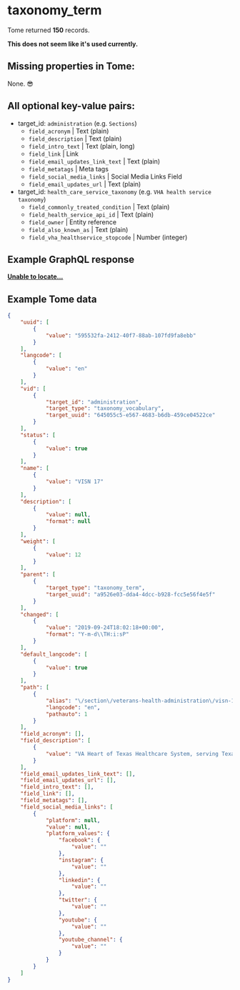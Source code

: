 # taxonomy_term

Tome returned **150** records.

**This does not seem like it's used currently.**

## Missing properties in Tome:

None. 😎

## All optional key-value pairs:

- target_id: `administration` (e.g. `Sections`)
  - `field_acronym` | Text (plain)
  - `field_description` | Text (plain)
  - `field_intro_text` | Text (plain, long)
  - `field_link` | Link
  - `field_email_updates_link_text` | Text (plain)
  - `field_metatags` | Meta tags
  - `field_social_media_links` | Social Media Links Field
  - `field_email_updates_url` | Text (plain)
- target_id: `health_care_service_taxonomy` (e.g. `VHA health service taxonomy`)
  - `field_commonly_treated_condition` | Text (plain)
  - `field_health_service_api_id` | Text (plain)
  - `field_owner` | Entity reference
  - `field_also_known_as` | Text (plain)
  - `field_vha_healthservice_stopcode` | Number (integer)

## Example GraphQL response

**[Unable to locate...](../../../../../../.cache/localhost/drupal/pages.json)**

## Example Tome data

```json
{
    "uuid": [
        {
            "value": "595532fa-2412-40f7-88ab-107fd9fa8ebb"
        }
    ],
    "langcode": [
        {
            "value": "en"
        }
    ],
    "vid": [
        {
            "target_id": "administration",
            "target_type": "taxonomy_vocabulary",
            "target_uuid": "645055c5-e567-4683-b6db-459ce04522ce"
        }
    ],
    "status": [
        {
            "value": true
        }
    ],
    "name": [
        {
            "value": "VISN 17"
        }
    ],
    "description": [
        {
            "value": null,
            "format": null
        }
    ],
    "weight": [
        {
            "value": 12
        }
    ],
    "parent": [
        {
            "target_type": "taxonomy_term",
            "target_uuid": "a9526e03-dda4-4dcc-b928-fcc5e56f4e5f"
        }
    ],
    "changed": [
        {
            "value": "2019-09-24T18:02:18+00:00",
            "format": "Y-m-d\\TH:i:sP"
        }
    ],
    "default_langcode": [
        {
            "value": true
        }
    ],
    "path": [
        {
            "alias": "\/section\/veterans-health-administration\/visn-17",
            "langcode": "en",
            "pathauto": 1
        }
    ],
    "field_acronym": [],
    "field_description": [
        {
            "value": "VA Heart of Texas Healthcare System, serving Texas"
        }
    ],
    "field_email_updates_link_text": [],
    "field_email_updates_url": [],
    "field_intro_text": [],
    "field_link": [],
    "field_metatags": [],
    "field_social_media_links": [
        {
            "platform": null,
            "value": null,
            "platform_values": {
                "facebook": {
                    "value": ""
                },
                "instagram": {
                    "value": ""
                },
                "linkedin": {
                    "value": ""
                },
                "twitter": {
                    "value": ""
                },
                "youtube": {
                    "value": ""
                },
                "youtube_channel": {
                    "value": ""
                }
            }
        }
    ]
}
```

